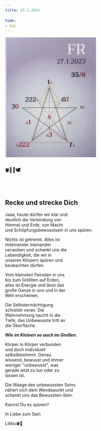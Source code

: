 ```yaml
---
title: 27.1.2023

hide:
- toc
---
```



<style>
img {
  width: 300px;
  max-width: 99%
}
</style>

![](/img/2023-01-27.png)

### 🍀🦋💚🕊
<br><br>

## Recke und strecke Dich

Jaaa, heute dürfen wir klar und  
deutlich die Verbindung von  
Himmel und Erde, von Macht  
und Schöpfungsbewusstsein in uns spüren.  


Nichts ist getrennt. Alles ist  
miteinander ineinander  
verwoben und schenkt uns die  
Lebendigkeit, die wir in  
unseren Körpern spüren und  
beobachten dürfen.

Vom kleinsten Feinsten in uns  
bis zum Größten auf Erden,  
alles ist Energie und lässt das  
große Ganze in uns und in der  
Welt erscheinen.

Die Selbstermächtigung  
schreitet voran. Die  
Wahrnehmung taucht in die  
Tiefe, das Unbewusste tritt an  
die Oberfläche.

***Wie im Kleinen so auch im Großen.***

Körper in Körper verbunden  
und doch individuell  
selbstbestimmt. Genau  
wissend, bewusst und immer  
weniger "unbewusst", was  
gerade jetzt zu tun oder zu  
lassen ist.

Die Waage des unbewussten Seins  
nähert sich dem Wendepunkt und  
schenkt uns das Bewussten-Sein.

Kannst Du es spüren?

In Liebe zum Sein

Liliklu🍀🦋

